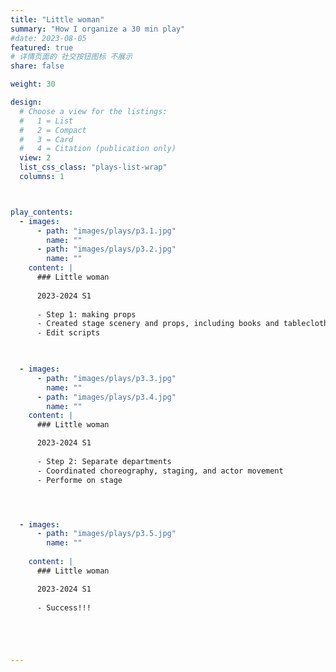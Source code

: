 ```yaml
---
title: "Little woman"
summary: "How I organize a 30 min play"
#date: 2023-08-05 
featured: true
# 详情页面的 社交按钮图标 不展示 
share: false

weight: 30

design:
  # Choose a view for the listings:
  #   1 = List
  #   2 = Compact
  #   3 = Card
  #   4 = Citation (publication only)
  view: 2
  list_css_class: "plays-list-wrap"
  columns: 1



play_contents:
  - images:
      - path: "images/plays/p3.1.jpg"
        name: ""
      - path: "images/plays/p3.2.jpg"
        name: ""
    content: | 
      ### Little woman
      
      2023-2024 S1
      
      - Step 1: making props
      - Created stage scenery and props, including books and tablecloths.
      - Edit scripts
      


  - images: 
      - path: "images/plays/p3.3.jpg"
        name: ""
      - path: "images/plays/p3.4.jpg"
        name: ""
    content: |
      ### Little woman

      2023-2024 S1
      
      - Step 2: Separate departments 
      - Coordinated choreography, staging, and actor movement 
      - Performe on stage




  - images: 
      - path: "images/plays/p3.5.jpg"
        name: ""
        
    content: |
      ### Little woman

      2023-2024 S1
      
      - Success!!!





---
```



